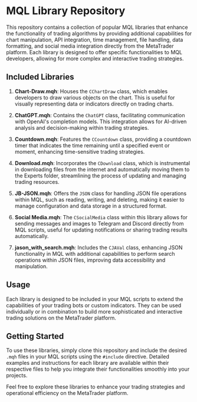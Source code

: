 # MQL Library Repository

This repository contains a collection of popular MQL libraries that enhance the functionality of trading algorithms by providing additional capabilities for chart manipulation, API integration, time management, file handling, data formatting, and social media integration directly from the MetaTrader platform. Each library is designed to offer specific functionalities to MQL developers, allowing for more complex and interactive trading strategies.

## Included Libraries

1. **Chart-Draw.mqh**: Houses the `CChartDraw` class, which enables developers to draw various objects on the chart. This is useful for visually representing data or indicators directly on trading charts.

2. **ChatGPT.mqh**: Contains the `ChatGPT` class, facilitating communication with OpenAI's completion models. This integration allows for AI-driven analysis and decision-making within trading strategies.

3. **Countdown.mqh**: Features the `CCountdown` class, providing a countdown timer that indicates the time remaining until a specified event or moment, enhancing time-sensitive trading strategies.

4. **Download.mqh**: Incorporates the `CDownload` class, which is instrumental in downloading files from the internet and automatically moving them to the Experts folder, streamlining the process of updating and managing trading resources.

5. **JB-JSON.mqh**: Offers the `JSON` class for handling JSON file operations within MQL, such as reading, writing, and deleting, making it easier to manage configuration and data storage in a structured format.

6. **Social Media.mqh**: The `CSocialMedia` class within this library allows for sending messages and images to Telegram and Discord directly from MQL scripts, useful for updating notifications or sharing trading results automatically.

7. **jason_with_search.mqh**: Includes the `CJAVal` class, enhancing JSON functionality in MQL with additional capabilities to perform search operations within JSON files, improving data accessibility and manipulation.

## Usage

Each library is designed to be included in your MQL scripts to extend the capabilities of your trading bots or custom indicators. They can be used individually or in combination to build more sophisticated and interactive trading solutions on the MetaTrader platform.

## Getting Started

To use these libraries, simply clone this repository and include the desired `.mqh` files in your MQL scripts using the `#include` directive. Detailed examples and instructions for each library are available within their respective files to help you integrate their functionalities smoothly into your projects.

Feel free to explore these libraries to enhance your trading strategies and operational efficiency on the MetaTrader platform.